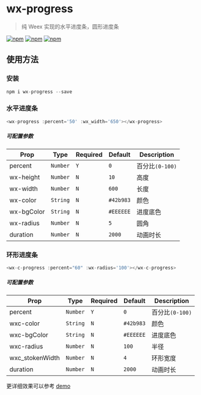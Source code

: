 # wx-progress 

> 纯 Weex 实现的水平进度条，圆形进度条

 [![npm](https://img.shields.io/npm/v/wx-progress.svg?style=flat-square)](https://www.npmjs.com/package/wx-progress) [![npm](https://img.shields.io/npm/dt/wx-progress.svg?style=flat-square)](https://www.npmjs.com/package/wx-progress) [![npm](https://img.shields.io/npm/l/wx-progress.svg?style=flat-square)](https://www.npmjs.com/package/wx-progress)
## 使用方法
### 安装
```javascript
npm i wx-progress --save
```

### 水平进度条
```javascript
<wx-progress :percent='50' :wx_width='650'></wx-progress>
```
##### 可配置参数
| Prop | Type | Required | Default | Description |
|-------------|------------|--------|-----|-----|
| percent | `Number` |`Y`| `0` | 百分比`(0-100)` |
| wx-height | `Number` |`N`| `10` | 高度 |
| wx-width | `Number` |`N`| `600` | 长度 |
| wx-color | `String` |`N`| `#42b983` | 颜色 |
| wx-bgColor | `String` |`N`| `#EEEEEE` | 进度底色 |
| wx-radius | `Number` |`N`| `5` | 圆角 |
| duration | `Number` |`N`| `2000` | 动画时长 |

### 环形进度条
```javascript
<wx-c-progress :percent="60" :wx-radius='100'></wx-c-progress>
```
##### 可配置参数
| Prop | Type | Required | Default | Description |
|-------------|------------|--------|-----|-----|
| percent | `Number` |`Y`| `0` | 百分比`(0-100)` |
| wxc-color | `String` |`N`| `#42b983` | 颜色 |
| wxc-bgColor | `String` |`N`| `#EEEEEE` | 进度底色 |
| wxc-radius | `Number` |`N`| `100` | 半径 |
| wxc_stokenWidth | `Number` |`N`| `4` | 环形宽度 |
| duration | `Number` |`N`| `2000` | 动画时长 |


更详细效果可以参考 [demo](demo/index.vue)